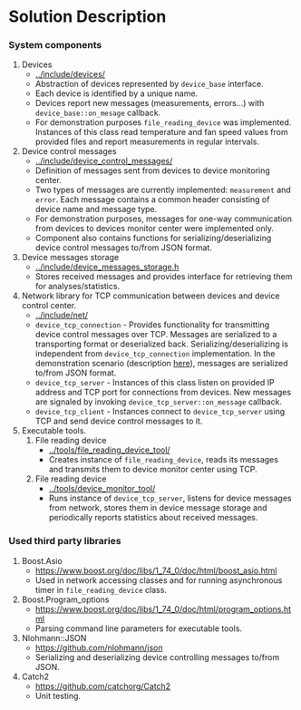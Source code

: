 # Solution Description

### System components

1. Devices
    - [../include/devices/](../include/devices/)
    - Abstraction of devices represented by `device_base` interface.
    - Each device is identified by a unique name.
    - Devices report new messages (measurements, errors...) with `device_base::on_mesage` callback.
    - For demonstration purposes `file_reading_device` was implemented. Instances of this class read temperature and fan speed values from provided files and report measurements in regular intervals.
1. Device control messages
    - [../include/device_control_messages/](../include/device_control_messages/)
    - Definition of messages sent from devices to device monitoring center.
    - Two types of messages are currently implemented: `measurement` and `error`. Each message contains a common header consisting of device name and message type.
    - For demonstration purposes, messages for one-way communication from devices to devices monitor center were implemented only.
    - Component also contains functions for serializing/deserializing device control messages to/from JSON format.
1. Device messages storage    
    - [../include/device_messages_storage.h](../include/device_messages_storage.h)
    - Stores received messages and provides interface for retrieving them for analyses/statistics.
1. Network library for TCP communication between devices and device control center.
    - [../include/net/](../include/net/)
    - `device_tcp_connection` - Provides functionality for transmitting device control messages over TCP. Messages are serialized to a transporting format or deserialized back. Serializing/deserializing is independent from `device_tcp_connection` implementation. In the demonstration scenario (description [here](./build-and-run.md)), messages are serialized to/from JSON format.
    - `device_tcp_server` - Instances of this class listen on provided IP address and TCP port for connections from devices. New messages are signaled by invoking `device_tcp_server::on_message` callback.
    - `device_tcp_client` - Instances connect to `device_tcp_server` using TCP and send device control messages to it.
1. Executable tools.
    1. File reading device     
        - [../tools/file_reading_device_tool/](../tools/file_reading_device_tool/)
        - Creates instance of `file_reading_device`, reads its messages and transmits them to device monitor center using TCP.
    1. File reading device     
        - [../tools/device_monitor_tool/](../tools/device_monitor_tool/)
        - Runs instance of `device_tcp_server`, listens for device messages from network, stores them in device message storage and periodically reports statistics about received messages.


### Used third party libraries
1. Boost.Asio
    - https://www.boost.org/doc/libs/1_74_0/doc/html/boost_asio.html
    - Used in network accessing classes and for running asynchronous timer in `file_reading_device` class.
1. Boost.Program_options
    - https://www.boost.org/doc/libs/1_74_0/doc/html/program_options.html
    - Parsing command line parameters for executable tools.
1. Nlohmann::JSON
    - https://github.com/nlohmann/json
    - Serializing and deserializing device controlling messages to/from JSON.
1. Catch2
    - https://github.com/catchorg/Catch2
    - Unit testing.
